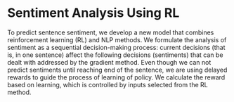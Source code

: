 # Sentiment Analysis Using RL

To predict sentence sentiment, we develop a new model that combines reinforcement learning (RL) and NLP methods. 
We formulate the analysis of sentiment as a sequential decision-making process: 
current decisions (that is, in one sentence) affect the following decisions (sentiments) that can be dealt with addressed by the gradient method. 
Even though we can not predict sentiments until reaching end of the sentence, we are using delayed rewards to guide the process of learning of policy. 
We calculate the reward based on learning, which is controlled by inputs selected from the RL method.
